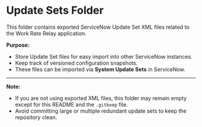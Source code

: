 # Update Sets Folder

This folder contains exported ServiceNow Update Set XML files related to the Work Rate Relay application.

**Purpose:**

- Store Update Set files for easy import into other ServiceNow instances.
- Keep track of versioned configuration snapshots.
- These files can be imported via **System Update Sets** in ServiceNow.

---

**Note:**  
- If you are not using exported XML files, this folder may remain empty except for this README and the `.gitkeep` file.
- Avoid committing large or multiple redundant update sets to keep the repository clean.
